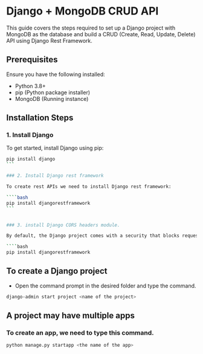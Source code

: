 # Django + MongoDB CRUD API

This guide covers the steps required to set up a Django project with MongoDB as the database and build a CRUD (Create, Read, Update, Delete) API using Django Rest Framework.

## Prerequisites

Ensure you have the following installed:

- Python 3.8+
- pip (Python package installer)
- MongoDB (Running instance)

## Installation Steps

### 1. Install Django

To get started, install Django using pip:

````bash
pip install django
```

### 2. Install Django rest framework

To create rest APIs we need to install Django rest framework:

````bash
pip install djangorestframework
```


### 3. install Django CORS headers module.

By default, the Django project comes with a security that blocks requests coming from different domains. To disable this, lets install Django CORS headers module.

````bash
pip install djangorestframework
````

## To create a Django project
- Open the command prompt in the desired folder and type the command.

```Bash
django-admin start project <name of the project>
```

## A project may have multiple apps
### To create an app, we need to type this command.

```bash
python manage.py startapp <the name of the app>
````

